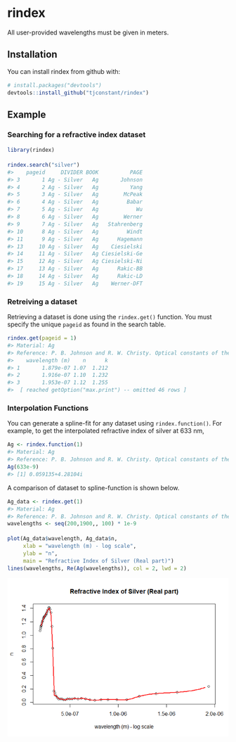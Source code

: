 
<!-- README.md is generated from README.Rmd. Please edit that file -->
rindex
======

All user-provided wavelengths must be given in meters.

Installation
------------

You can install rindex from github with:

``` r
# install.packages("devtools")
devtools::install_github("tjconstant/rindex")
```

Example
-------

### Searching for a refractive index dataset

``` r
library(rindex)

rindex.search("silver")
#>    pageid     DIVIDER BOOK          PAGE
#> 3       1 Ag - Silver   Ag       Johnson
#> 4       2 Ag - Silver   Ag          Yang
#> 5       3 Ag - Silver   Ag        McPeak
#> 6       4 Ag - Silver   Ag         Babar
#> 7       5 Ag - Silver   Ag            Wu
#> 8       6 Ag - Silver   Ag        Werner
#> 9       7 Ag - Silver   Ag   Stahrenberg
#> 10      8 Ag - Silver   Ag         Windt
#> 11      9 Ag - Silver   Ag      Hagemann
#> 13     10 Ag - Silver   Ag    Ciesielski
#> 14     11 Ag - Silver   Ag Ciesielski-Ge
#> 15     12 Ag - Silver   Ag Ciesielski-Ni
#> 17     13 Ag - Silver   Ag      Rakic-BB
#> 18     14 Ag - Silver   Ag      Rakic-LD
#> 19     15 Ag - Silver   Ag    Werner-DFT
```

### Retreiving a dataset

Retrieving a dataset is done using the `rindex.get()` function. You must specify the unique `pageid` as found in the search table.

``` r
rindex.get(pageid = 1)
#> Material: Ag
#> Reference: P. B. Johnson and R. W. Christy. Optical constants of the noble metals, <a href="https://doi.org/10.1103/PhysRevB.6.4370"><i>Phys. Rev. B</i> <b>6</b>, 4370-4379 (1972)</a>
#>    wavelength (m)    n      k
#> 1       1.879e-07 1.07  1.212
#> 2       1.916e-07 1.10  1.232
#> 3       1.953e-07 1.12  1.255
#>  [ reached getOption("max.print") -- omitted 46 rows ]
```

### Interpolation Functions

You can generate a spline-fit for any dataset using `rindex.function()`. For example, to get the interpolated refractive index of silver at 633 nm,

``` r
Ag <- rindex.function(1)
#> Material: Ag
#> Reference: P. B. Johnson and R. W. Christy. Optical constants of the noble metals, <a href="https://doi.org/10.1103/PhysRevB.6.4370"><i>Phys. Rev. B</i> <b>6</b>, 4370-4379 (1972)</a>
Ag(633e-9)
#> [1] 0.059135+4.28104i
```

A comparison of dataset to spline-function is shown below.

``` r
Ag_data <- rindex.get(1)
#> Material: Ag
#> Reference: P. B. Johnson and R. W. Christy. Optical constants of the noble metals, <a href="https://doi.org/10.1103/PhysRevB.6.4370"><i>Phys. Rev. B</i> <b>6</b>, 4370-4379 (1972)</a>
wavelengths <- seq(200,1900,, 100) * 1e-9

plot(Ag_data$wavelength, Ag_data$n, 
     xlab = "wavelength (m) - log scale", 
     ylab = "n",
     main = "Refractive Index of Silver (Real part)")
lines(wavelengths, Re(Ag(wavelengths)), col = 2, lwd = 2)
```

![](man/figures/README-unnamed-chunk-3-1.png)
